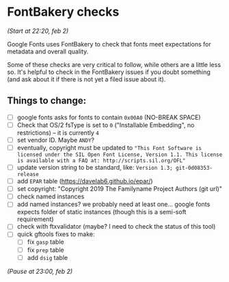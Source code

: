 # FontBakery checks

*(Start at 22:20, feb 2)*

Google Fonts uses FontBakery to check that fonts meet expectations for metadata and overall quality.

Some of these checks are very critical to follow, while others are a little less so. It's helpful to check in the FontBakery issues if you doubt something (and ask about it if there is not yet a filed issue about it).

## Things to change:

- [ ] google fonts asks for fonts to contain `0x00A0` (NO-BREAK SPACE)
- [ ] Check that OS/2 fsType is set to `0` ("Installable Embedding", no restrictions) – it is currently `4`
- [ ] set vendor ID. Maybe `ANDY`?
- [ ] eventually, copyright must be updated to `"This Font Software is licensed under the SIL Open Font License, Version 1.1. This license is available with a FAQ at: http://scripts.sil.org/OFL"`
- [ ] update version string to be standard, like: `Version 1.3; git-0d08353-release`
- [ ] add `EPAR` table (https://davelab6.github.io/epar/)
- [ ] set copyright: "Copyright 2019 The Familyname Project Authors (git url)"
- [ ] check named instances
- [ ] add named instances? we probably need at least one... google fonts expects folder of static instances (though this is a semi-soft requirement)
- [ ] check with ftxvalidator (maybe? I need to check the status of this tool)
- [ ] quick gftools fixes to make:
  - [ ] fix `gasp` table
  - [ ] fix `prep` table
  - [ ] add `dsig` table

*(Pause at 23:00, feb 2)*